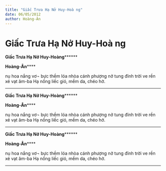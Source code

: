 ```yaml
---
title: "Giấc Trưa Hạ Nở Huy-Hoà ng"
date: 06/05/2012
author: Hoàng-Ân
---
```


# Giấc Trưa Hạ Nở Huy-Hoà ng

**Giấc Trưa Hạ Nở Huy-Hoàng********

**********Hoàng-Ân**************

nụ hoa nắng vơ¬ bực thềm
lóa nhòa cánh phượng nở tung đỉnh trời
ve rền xé vạt âm-ba
Hạ nồng liếc gió, mềm da, chéo hờ.

********************************

**Giấc Trưa Hạ Nở Huy-Hoàng********

**********Hoàng-Ân**************

nụ hoa nắng vơ¬ bực thềm
lóa nhòa cánh phượng nở tung đỉnh trời
ve rền xé vạt âm-ba
Hạ nồng liếc gió, mềm da, chéo hờ.

********************************

**Giấc Trưa Hạ Nở Huy-Hoàng********

**********Hoàng-Ân**************

nụ hoa nắng vơ¬ bực thềm
lóa nhòa cánh phượng nở tung đỉnh trời
ve rền xé vạt âm-ba
Hạ nồng liếc gió, mềm da, chéo hờ.

********************************
